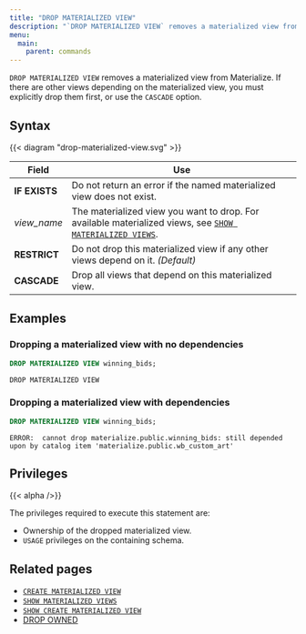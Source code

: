 ```yaml
---
title: "DROP MATERIALIZED VIEW"
description: "`DROP MATERIALIZED VIEW` removes a materialized view from Materialize."
menu:
  main:
    parent: commands
---
```


`DROP MATERIALIZED VIEW` removes a materialized view from Materialize. If there
are other views depending on the materialized view, you must explicitly drop
them first, or use the `CASCADE` option.

## Syntax

{{< diagram "drop-materialized-view.svg" >}}

Field | Use
------|-----
**IF EXISTS** | Do not return an error if the named materialized view does not exist.
_view&lowbar;name_ | The materialized view you want to drop. For available materialized views, see [`SHOW MATERIALIZED VIEWS`](../show-materialized-views).
**RESTRICT** | Do not drop this materialized view if any other views depend on it. _(Default)_
**CASCADE** | Drop all views that depend on this materialized view.

## Examples

### Dropping a materialized view with no dependencies

```sql
DROP MATERIALIZED VIEW winning_bids;
```
```nofmt
DROP MATERIALIZED VIEW
```

### Dropping a materialized view with dependencies

```sql
DROP MATERIALIZED VIEW winning_bids;
```

```nofmt
ERROR:  cannot drop materialize.public.winning_bids: still depended
upon by catalog item 'materialize.public.wb_custom_art'
```

## Privileges

{{< alpha />}}

The privileges required to execute this statement are:

- Ownership of the dropped materialized view.
- `USAGE` privileges on the containing schema.

## Related pages

- [`CREATE MATERIALIZED VIEW`](../create-materialized-view)
- [`SHOW MATERIALIZED VIEWS`](../show-materialized-views)
- [`SHOW CREATE MATERIALIZED VIEW`](../show-create-materialized-view)
- [DROP OWNED](../drop-owned)

